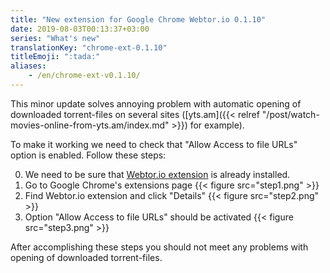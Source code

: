 ```yaml
---
title: "New extension for Google Chrome Webtor.io 0.1.10"
date: 2019-08-03T00:13:37+03:00
series: "What's new"
translationKey: "chrome-ext-0.1.10"
titleEmoji: ":tada:"
aliases:
    - /en/chrome-ext-v0.1.10/
---
```

This minor update solves annoying problem with automatic opening of downloaded torrent-files on several sites ([yts.am]({{< relref "/post/watch-movies-online-from-yts.am/index.md" >}}) for example).

To make it working we need to check that "Allow Access to file URLs" option is enabled. Follow these steps:

0. We need to be sure that [Webtor.io extension](https://chrome.google.com/webstore/detail/webtorio-watch-torrents-o/ngkpdaefpmokglfnmienfiaioffjodam) is already installed.
1. Go to Google Chrome's extensions page {{< figure src="step1.png" >}}
2. Find Webtor.io extension and click "Details" {{< figure src="step2.png" >}}
3. Option "Allow Access to file URLs" should be activated {{< figure src="step3.png" >}}

After accomplishing these steps you should not meet any problems with opening of downloaded torrent-files. 